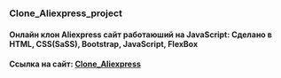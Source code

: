 ### Clone_Aliexpress_project
<h4 align="left">Онлайн клон Aliexpress сайт работаюший на JavaScript: Сделано в HTML, CSS(SaSS), Bootstrap, JavaScript, FlexBox</h4>
<h4 align="left">Cсылка на сайт: <a href="https://tolebijaksybai.github.io/Clone_Aliexpress_project/" target="_blank">Clone_Aliexpress</a></h4>
<br/>
